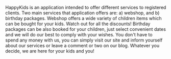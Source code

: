 HappyKids is an application intended to offer different services to registered clients. Two main services that application offers are: a) webshop, and b) birthday packages. 
Webshop offers a wide variety of children items which can be bought for your kids. Watch out for all the discounts!
Birthday packages can be also booked for your children, just select convenient dates and we will do our best to comply with your wishes.
You don't have to spend any money with us, you can simply visit our site and inform yourself about our services or leave a comment or two on our blog.
Whatever you decide, we are here for your kids and you!
